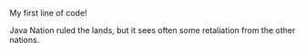 My first line of code!

Java Nation ruled the lands, but it sees often some retaliation from the other nations. 